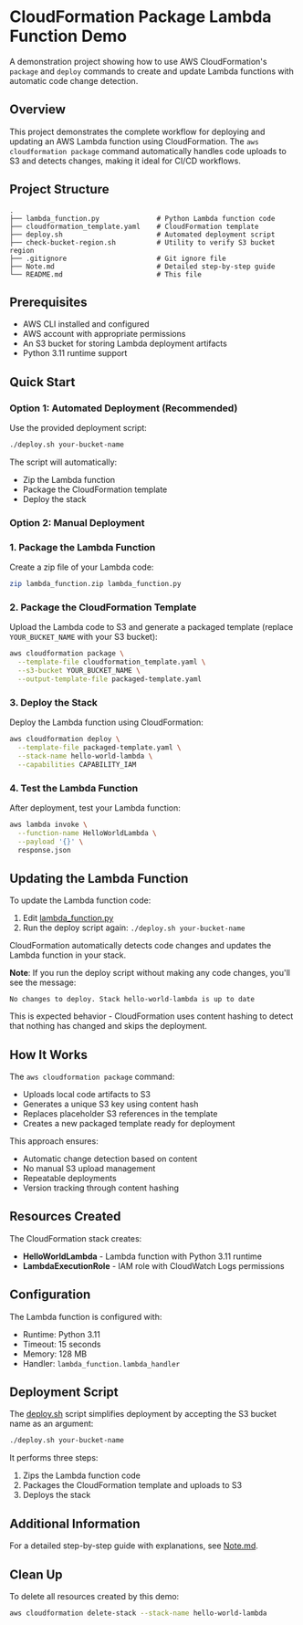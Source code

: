 # CloudFormation Package Lambda Function Demo

A demonstration project showing how to use AWS CloudFormation's `package` and `deploy` commands to create and update Lambda functions with automatic code change detection.

## Overview

This project demonstrates the complete workflow for deploying and updating an AWS Lambda function using CloudFormation. The `aws cloudformation package` command automatically handles code uploads to S3 and detects changes, making it ideal for CI/CD workflows.

## Project Structure

```
.
├── lambda_function.py              # Python Lambda function code
├── cloudformation_template.yaml    # CloudFormation template
├── deploy.sh                       # Automated deployment script
├── check-bucket-region.sh          # Utility to verify S3 bucket region
├── .gitignore                      # Git ignore file
├── Note.md                         # Detailed step-by-step guide
└── README.md                       # This file
```

## Prerequisites

- AWS CLI installed and configured
- AWS account with appropriate permissions
- An S3 bucket for storing Lambda deployment artifacts
- Python 3.11 runtime support

## Quick Start

### Option 1: Automated Deployment (Recommended)

Use the provided deployment script:

```bash
./deploy.sh your-bucket-name
```

The script will automatically:
- Zip the Lambda function
- Package the CloudFormation template
- Deploy the stack

### Option 2: Manual Deployment

### 1. Package the Lambda Function

Create a zip file of your Lambda code:

```bash
zip lambda_function.zip lambda_function.py
```

### 2. Package the CloudFormation Template

Upload the Lambda code to S3 and generate a packaged template (replace `YOUR_BUCKET_NAME` with your S3 bucket):

```bash
aws cloudformation package \
  --template-file cloudformation_template.yaml \
  --s3-bucket YOUR_BUCKET_NAME \
  --output-template-file packaged-template.yaml
```

### 3. Deploy the Stack

Deploy the Lambda function using CloudFormation:

```bash
aws cloudformation deploy \
  --template-file packaged-template.yaml \
  --stack-name hello-world-lambda \
  --capabilities CAPABILITY_IAM
```

### 4. Test the Lambda Function

After deployment, test your Lambda function:

```bash
aws lambda invoke \
  --function-name HelloWorldLambda \
  --payload '{}' \
  response.json
```

## Updating the Lambda Function

To update the Lambda function code:

1. Edit [lambda_function.py](lambda_function.py)
2. Run the deploy script again: `./deploy.sh your-bucket-name`

CloudFormation automatically detects code changes and updates the Lambda function in your stack.

**Note**: If you run the deploy script without making any code changes, you'll see the message:
```
No changes to deploy. Stack hello-world-lambda is up to date
```
This is expected behavior - CloudFormation uses content hashing to detect that nothing has changed and skips the deployment.

## How It Works

The `aws cloudformation package` command:

- Uploads local code artifacts to S3
- Generates a unique S3 key using content hash
- Replaces placeholder S3 references in the template
- Creates a new packaged template ready for deployment

This approach ensures:
- Automatic change detection based on content
- No manual S3 upload management
- Repeatable deployments
- Version tracking through content hashing

## Resources Created

The CloudFormation stack creates:

- **HelloWorldLambda** - Lambda function with Python 3.11 runtime
- **LambdaExecutionRole** - IAM role with CloudWatch Logs permissions

## Configuration

The Lambda function is configured with:
- Runtime: Python 3.11
- Timeout: 15 seconds
- Memory: 128 MB
- Handler: `lambda_function.lambda_handler`

## Deployment Script

The [deploy.sh](deploy.sh) script simplifies deployment by accepting the S3 bucket name as an argument:

```bash
./deploy.sh your-bucket-name
```

It performs three steps:
1. Zips the Lambda function code
2. Packages the CloudFormation template and uploads to S3
3. Deploys the stack

## Additional Information

For a detailed step-by-step guide with explanations, see [Note.md](Note.md).

## Clean Up

To delete all resources created by this demo:

```bash
aws cloudformation delete-stack --stack-name hello-world-lambda
```
